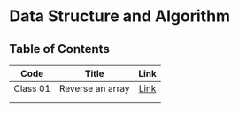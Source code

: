 # Data Structure and Algorithm
## Table of Contents
| Code  | Title  | Link  |
|:-:|:-:|:-:|
| Class 01  | Reverse an array  | [Link](./Challenges/class01/README.md)  |
|   |   |   |
|   |   |   |